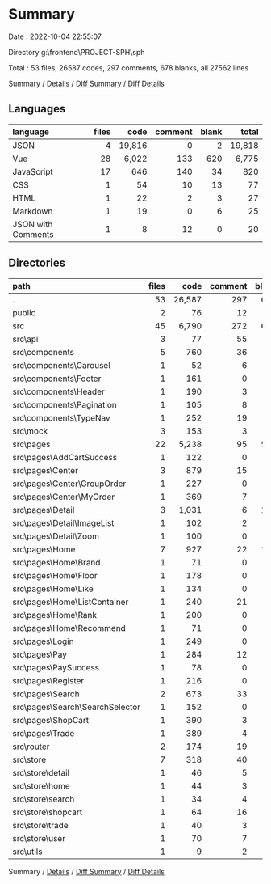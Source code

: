 # Summary

Date : 2022-10-04 22:55:07

Directory g:\\frontend\\PROJECT-SPH\\sph

Total : 53 files,  26587 codes, 297 comments, 678 blanks, all 27562 lines

Summary / [Details](details.md) / [Diff Summary](diff.md) / [Diff Details](diff-details.md)

## Languages
| language | files | code | comment | blank | total |
| :--- | ---: | ---: | ---: | ---: | ---: |
| JSON | 4 | 19,816 | 0 | 2 | 19,818 |
| Vue | 28 | 6,022 | 133 | 620 | 6,775 |
| JavaScript | 17 | 646 | 140 | 34 | 820 |
| CSS | 1 | 54 | 10 | 13 | 77 |
| HTML | 1 | 22 | 2 | 3 | 27 |
| Markdown | 1 | 19 | 0 | 6 | 25 |
| JSON with Comments | 1 | 8 | 12 | 0 | 20 |

## Directories
| path | files | code | comment | blank | total |
| :--- | ---: | ---: | ---: | ---: | ---: |
| . | 53 | 26,587 | 297 | 678 | 27,562 |
| public | 2 | 76 | 12 | 16 | 104 |
| src | 45 | 6,790 | 272 | 652 | 7,714 |
| src\\api | 3 | 77 | 55 | 7 | 139 |
| src\\components | 5 | 760 | 36 | 64 | 860 |
| src\\components\\Carousel | 1 | 52 | 6 | 6 | 64 |
| src\\components\\Footer | 1 | 161 | 0 | 13 | 174 |
| src\\components\\Header | 1 | 190 | 3 | 18 | 211 |
| src\\components\\Pagination | 1 | 105 | 8 | 7 | 120 |
| src\\components\\TypeNav | 1 | 252 | 19 | 20 | 291 |
| src\\mock | 3 | 153 | 3 | 1 | 157 |
| src\\pages | 22 | 5,238 | 95 | 553 | 5,886 |
| src\\pages\\AddCartSuccess | 1 | 122 | 0 | 17 | 139 |
| src\\pages\\Center | 3 | 879 | 15 | 88 | 982 |
| src\\pages\\Center\\GroupOrder | 1 | 227 | 0 | 4 | 231 |
| src\\pages\\Center\\MyOrder | 1 | 369 | 7 | 38 | 414 |
| src\\pages\\Detail | 3 | 1,031 | 6 | 107 | 1,144 |
| src\\pages\\Detail\\ImageList | 1 | 102 | 2 | 11 | 115 |
| src\\pages\\Detail\\Zoom | 1 | 100 | 0 | 8 | 108 |
| src\\pages\\Home | 7 | 927 | 22 | 108 | 1,057 |
| src\\pages\\Home\\Brand | 1 | 71 | 0 | 7 | 78 |
| src\\pages\\Home\\Floor | 1 | 178 | 0 | 24 | 202 |
| src\\pages\\Home\\Like | 1 | 134 | 0 | 13 | 147 |
| src\\pages\\Home\\ListContainer | 1 | 240 | 21 | 33 | 294 |
| src\\pages\\Home\\Rank | 1 | 200 | 0 | 19 | 219 |
| src\\pages\\Home\\Recommend | 1 | 71 | 0 | 9 | 80 |
| src\\pages\\Login | 1 | 249 | 0 | 26 | 275 |
| src\\pages\\Pay | 1 | 284 | 12 | 29 | 325 |
| src\\pages\\PaySuccess | 1 | 78 | 0 | 12 | 90 |
| src\\pages\\Register | 1 | 216 | 0 | 19 | 235 |
| src\\pages\\Search | 2 | 673 | 33 | 66 | 772 |
| src\\pages\\Search\\SearchSelector | 1 | 152 | 0 | 14 | 166 |
| src\\pages\\ShopCart | 1 | 390 | 3 | 38 | 431 |
| src\\pages\\Trade | 1 | 389 | 4 | 43 | 436 |
| src\\router | 2 | 174 | 19 | 6 | 199 |
| src\\store | 7 | 318 | 40 | 9 | 367 |
| src\\store\\detail | 1 | 46 | 5 | 1 | 52 |
| src\\store\\home | 1 | 44 | 3 | 1 | 48 |
| src\\store\\search | 1 | 34 | 4 | 1 | 39 |
| src\\store\\shopcart | 1 | 64 | 16 | 0 | 80 |
| src\\store\\trade | 1 | 40 | 3 | 2 | 45 |
| src\\store\\user | 1 | 70 | 7 | 0 | 77 |
| src\\utils | 1 | 9 | 2 | 0 | 11 |

Summary / [Details](details.md) / [Diff Summary](diff.md) / [Diff Details](diff-details.md)